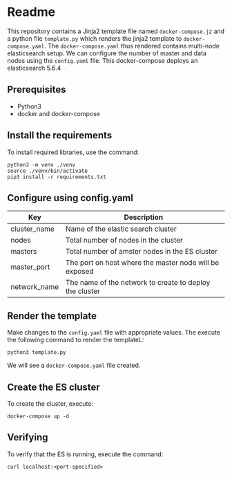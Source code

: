 # Readme

This repository contains a Jinja2 template file named `docker-compose.j2` and a python file `template.py` which renders the jinja2 template to `docker-compose.yaml`. The `docker-compose.yaml` thus rendered contains multi-node elasticsearch setup. We can configure the number of master and data nodes using the `config.yaml` file. This docker-compose deploys an elasticsearch 5.6.4

## Prerequisites

- Python3
- docker and docker-compose

## Install the requirements

To install required libraries, use the command:
```
python3 -m venv ./venv
source ./venv/bin/activate
pip3 install -r requirements.txt
```

## Configure using config.yaml
| Key | Description |
| - | - |
| cluster_name | Name of the elastic search cluster|
| nodes | Total number of nodes in the cluster|
| masters | Total number of amster nodes in the ES cluster |
| master_port | The port on host where the master node will be exposed |
| network_name | The name of the network to create to deploy the cluster |

## Render the template

Make changes to the `config.yaml` file with appropriate values. The execute the following command to render the templateL:
```
python3 template.py
```

We will see a `docker-compose.yaml` file created.

## Create the ES cluster

To create the cluster, execute:
```
docker-compose up -d
```

## Verifying
To verify that the ES is running, execute the command:
```
curl localhost:<port-specified>
```